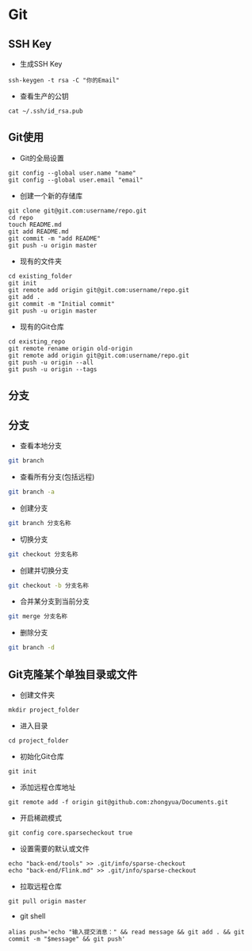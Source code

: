 # Git

## SSH Key

- 生成SSH Key

```
ssh-keygen -t rsa -C "你的Email"
```

- 查看生产的公钥

```
cat ~/.ssh/id_rsa.pub
```

## Git使用

- Git的全局设置

```
git config --global user.name "name"
git config --global user.email "email"
```

- 创建一个新的存储库

```
git clone git@git.com:username/repo.git
cd repo
touch README.md
git add README.md
git commit -m "add README"
git push -u origin master
```

- 现有的文件夹

```
cd existing_folder
git init
git remote add origin git@git.com:username/repo.git
git add .
git commit -m "Initial commit"
git push -u origin master
```

- 现有的Git仓库

```
cd existing_repo
git remote rename origin old-origin
git remote add origin git@git.com:username/repo.git
git push -u origin --all
git push -u origin --tags
```

## 分支

## 分支

- 查看本地分支

```bash
git branch
```

- 查看所有分支(包括远程)

```bash
git branch -a
```

- 创建分支

```bash
git branch 分支名称
```

- 切换分支

```bash
git checkout 分支名称
```

- 创建并切换分支

```bash
git checkout -b 分支名称
```

- 合并某分支到当前分支

```bash
git merge 分支名称
```

- 删除分支

```bash
git branch -d
```

## Git克隆某个单独目录或文件

* 创建文件夹
```
mkdir project_folder
```

* 进入目录
```
cd project_folder
```

* 初始化Git仓库
```
git init
```

* 添加远程仓库地址
```
git remote add -f origin git@github.com:zhongyua/Documents.git
```

* 开启稀疏模式
```
git config core.sparsecheckout true
```

* 设置需要的默认或文件
```
echo "back-end/tools" >> .git/info/sparse-checkout
echo "back-end/Flink.md" >> .git/info/sparse-checkout
```

* 拉取远程仓库
```
git pull origin master
```

- git shell
```
alias push='echo "输入提交消息：" && read message && git add . && git commit -m "$message" && git push'
```
